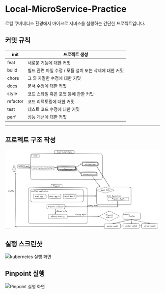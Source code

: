 # Local-MicroService-Practice
로컬 쿠버네티스 환경에서 마이크로 서비스를 실행하는 간단한 프로젝트입니다.

## 커밋 규칙
| init | 프로젝트 생성 |
| --- | --- |
| feat | 새로운 기능에 대한 커밋 |
| build | 빌드 관련 파일 수정 / 모듈 설치 또는 삭제에 대한 커밋 |
| chore | 그 외 자잘한 수정에 대한 커밋 |
| docs | 문서 수정에 대한 커밋 |
| style | 코드 스타일 혹은 포맷 등에 관한 커밋 |
| refactor | 코드 리팩토링에 대한 커밋 |
| test | 테스트 코드 수정에 대한 커밋 |
| perf | 성능 개선에 대한 커밋 |

---
## 프로젝트 구조 작성

![아키텍처 다이어그램](./images/current-architecture-picture-3.png "시스템 아키텍처")

## 실행 스크린샷

![kubernetes 실행 화면](https://velog.velcdn.com/images/donghyeon2/post/e80fe0f3-416b-408b-94c6-ef2f74ba6642/image.png "pod 실행 스크린샷")

## Pinpoint 실행

![Pinpoint 실행 화면](https://velog.velcdn.com/images/donghyeon2/post/d1bfb0c4-52c5-43b2-b5a1-66d576a82e15/image.png "pod 실행 스크린샷")
